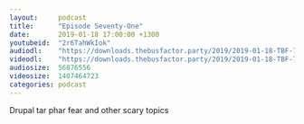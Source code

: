 ```yaml
---
layout:     podcast
title:      "Episode Seventy-One"
date:       2019-01-18 17:00:00 +1300
youtubeid:  "2r6TahWkIok"
audiodl:    "https://downloads.thebusfactor.party/2019/2019-01-18-TBF-71.mp3"
videodl:    "https://downloads.thebusfactor.party/2019/2019-01-18-TBF-71.mp4"
audiosize:  56876556
videosize:  1407464723
categories: podcast
---
```

Drupal tar phar fear and other scary topics

